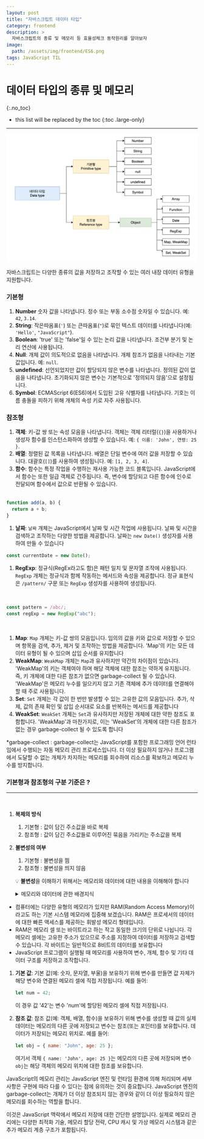 ```yaml
---
layout: post
title: "자바스크립트 데이터 타입"
category: frontend
description: >
  자바스크립트의 종류 및 메모리 등 효율성체크 동작원리를 알아보자
image:
  path: /assets/img/frontend/ES6.png
tags: JavaScript TIL
---
```



<!--more-->

# 데이터 타입의 종류 및 메모리
{:.no_toc}

* this list will be replaced by the toc
{:toc .large-only}


---


![JsDataType.png](/assets/img/frontend/JsDataType.png)

자바스크립트는 다양한 종류의 값을 저장하고 조작할 수 있는 여러 내장 데이터 유형을 지원합니다.
<br>

### 기본형

1. **Number** 숫자 값을 나타냅니다. 정수 또는 부동 소수점 숫자일 수 있습니다. 예: `42`, `3.14`.
2. **String**: 작은따옴표(`'`) 또는 큰따옴표(`"`)로 묶인 텍스트 데이터를 나타냅니다(예: `'Hello'`, `"JavaScript"`).
3. **Boolean**: 'true' 또는 'false'일 수 있는 논리 값을 나타냅니다. 조건부 분기 및 논리 연산에 사용됩니다.
4. **Null**: 개체 값이 의도적으로 없음을 나타냅니다. 개체 참조가 없음을 나타내는 기본 값입니다. 예: `null`.
5. **undefined**: 선언되었지만 값이 할당되지 않은 변수를 나타냅니다. 정의된 값이 없음을 나타냅니다. 초기화되지 않은 변수는 기본적으로 '정의되지 않음'으로 설정됩니다.
6. **Symbol**: ECMAScript 6(ES6)에서 도입된 고유 식별자를 나타냅니다. 기호는 이름 충돌을 피하기 위해 개체의 속성 키로 자주 사용됩니다.
   <br>

### **참조형**

1. **객체**: 키-값 쌍 또는 속성 모음을 나타냅니다. 객체는 객체 리터럴(`{}`)을 사용하거나 생성자 함수를 인스턴스화하여 생성할 수 있습니다. 예: `{ 이름: 'John', 연령: 25 }`.
2. **배열**: 정렬된 값 목록을 나타냅니다. 배열은 단일 변수에 여러 값을 저장할 수 있습니다. 대괄호(`[]`)를 사용하여 생성됩니다. 예: `[1, 2, 3, 4]`.
3. **함수**: 함수는 특정 작업을 수행하는 재사용 가능한 코드 블록입니다. JavaScript에서 함수는 또한 일급 객체로 간주됩니다. 즉, 변수에 할당되고 다른 함수에 인수로 전달되며 함수에서 값으로 반환될 수 있습니다.
   <br>
   <br>

```jsx
function add(a, b) {
  return a + b;
}
```

1. **날짜**: `날짜` 개체는 JavaScript에서 날짜 및 시간 작업에 사용됩니다. 날짜 및 시간을 검색하고 조작하는 다양한 방법을 제공합니다. 날짜는 `new Date()` 생성자를 사용하여 만들 수 있습니다

```jsx
const currentDate = new Date();
```

1. **RegExp**: 정규식(RegEx라고도 함)은 패턴 일치 및 문자열 조작에 사용됩니다. `RegExp` 개체는 정규식과 함께 작동하는 메서드와 속성을 제공합니다. 정규 표현식은 `/pattern/` 구문 또는 `RegExp` 생성자를 사용하여 생성됩니다.

<br>

```jsx
const pattern = /abc/;
const regExp = new RegExp("abc");
```

<br>

1. **Map**: `Map` 개체는 키-값 쌍의 모음입니다. 임의의 값을 키와 값으로 저장할 수 있으며 항목을 검색, 추가, 제거 및 조작하는 방법을 제공합니다. 'Map'의 키는 모든 데이터 유형이 될 수 있으며 삽입 순서를 유지합니다
2. **WeakMap**: `WeakMap` 개체는 `Map`과 유사하지만 약간의 차이점이 있습니다. 'WeakMap'의 키는 객체여야 하며 해당 객체에 대한 참조는 약하게 유지됩니다. 즉, 키 개체에 대한 다른 참조가 없으면 garbage-collect 될 수 있습니다. 'WeakMap'은 메모리 누수를 일으키지 않고 기존 객체에 추가 데이터를 연결해야 할 때 주로 사용됩니다.
3. **Set**: `Set` 개체는 각 값이 한 번만 발생할 수 있는 고유한 값의 모음입니다. 추가, 삭제, 값의 존재 확인 및 삽입 순서대로 요소를 반복하는 메서드를 제공합니다
4. **WeakSet**: `WeakSet` 개체는 `Set`과 유사하지만 저장된 개체에 대한 약한 참조도 포함합니다. 'WeakMap'과 마찬가지로, 이는 'WeakSet'의 개체에 대한 다른 참조가 없는 경우 garbage-collect 될 수 있도록 합니다

\*garbage-collect : garbage-collect는 JavaScript를 포함한 프로그래밍 언어 런타임에서 수행되는 자동 메모리 관리 프로세스입니다. 더 이상 필요하지 않거나 프로그램에서 도달할 수 없는 개체가 차지하는 메모리를 회수하여 리소스를 확보하고 메모리 누수를 방지합니다.

### 기본형과 참조형의 구분 기준은 ?

---

<br>

1. **복제의 방식**
   1. 기본형 : 값이 담긴 주소값을 바로 복제
   2. 참조형 : 값이 담긴 주소값들로 이루어진 묶음을 가리키는 주소값을 복제
2. **불변성의 여부**

   1. 기본형 : 불변성을 띔
   2. 참조형 : 불변성을 띄지 않음

   💡 **불변성**을 이해하기 위해서는 메모리와 데이터에 대한 내용을 이해해야 합니다
   <br>

      <details>
      <summary>메모리와 데이터에 관한 배경지식</summary>
      <div markdown="1">
     
    3. 비트
        1. 컴퓨터가 이해할 수 있는 가장 작은 단위죠
        2. 0과 1을 가지고 있는 **메모리를 구성하기 위한 작은 조각**을 의미한다고 보면 될 것 같아요!
        3. 이 작은 조각들이 모여서 여러분들이 흔히 들으시는 **‘메모리’**가 만들어지는 것이죠.
    4. 바이트
        1. 0과 1만 표현하는 비트를 모두 찾기는 부담
        2. 1개 → 2개 → … → 8개(새로운 단위 : byte)
            
    5. 메모리(memo + ry) : byte 단위로 구성
        1. 모든 데이터는 byte 단위의 식별자인 메모리 주소값을 통해서 서로 구분이 됩니다.
        
        <aside>
        💡 **만일, 64비트(8바이트) 정수는 메모리에 어떻게 저장할 수 있을까요?**
        ⇒ 64비트를 8개의 바이트로 분할하고, 각 바이트를 메모리에 저장해야 해요. 각 바이트는 8개의 비트를 가므로 64비트 정수는 메모리에서 **8개의 연속된 바이트**에 저장된답니다.
        
        </aside>
        
    6. java, c와 다른 javascript의 메모리 관리 방식(feat. 정수형)
        1. 8을 저장하는 방법
            1. JS : let a = 8(8byte)
            2. JAVA
                1. byte a = 8(1byte)
                2. short a = 8(2byte)
                3. int a = 8(4byte)
                4. long a = 8(16byte)
        2. java 또는 c언어가 초기에 등장했을 때 숫자 데이터 타입은 크기에 따라 다양하게 지정해줘야 할 만큼 개발자가 **handling 할 요소**들이 많았어요. 하지만 javascript는 이런 부분에서는 상당히 편리하죠. 메모리 이슈까지는 고민하지 않아도 되니까요 😎
       </div>
       </details>

- 컴퓨터에는 다양한 유형의 메모리가 있지만 RAM(Random Access Memory)이라고도 하는 기본 시스템 메모리에 집중해 보겠습니다. RAM은 프로세서의 데이터에 대한 빠른 액세스를 제공하는 휘발성 메모리 형태입니다.
- RAM은 메모리 셀 또는 바이트라고 하는 작고 동일한 크기의 단위로 나뉩니다. 각 메모리 셀에는 고유한 주소가 있으므로 주소를 지정하여 데이터를 저장하고 검색할 수 있습니다. 각 바이트는 일반적으로 8비트의 데이터를 보유합니다
- JavaScript 프로그램이 실행될 때 메모리를 사용하여 변수, 개체, 함수 및 기타 데이터 구조를 저장하고 조작합니다.

1. **기본 값**: 기본 값(예: 숫자, 문자열, 부울)을 보유하기 위해 변수를 만들면 값 자체가 해당 변수와 연결된 메모리 셀에 직접 저장됩니다. 예를 들어:

   ```jsx
   let num = 42;
   ```

   이 경우 값 '42'는 변수 'num'에 할당된 메모리 셀에 직접 저장됩니다.

2. **참조 값**: 참조 값(예: 객체, 배열, 함수)을 보유하기 위해 변수를 생성할 때 값의 실제 데이터는 메모리의 다른 곳에 저장되고 변수는 참조(또는 포인터)를 보유합니다. 데이터가 저장되는 메모리 위치로. 예를 들어:

   ```jsx
   let obj = { name: "John", age: 25 };
   ```

   여기서 객체 `{ name: 'John', age: 25 }`는 메모리의 다른 곳에 저장되며 변수 `obj`는 해당 객체의 메모리 위치에 대한 참조를 보유합니다.

JavaScript의 메모리 관리는 JavaScript 엔진 및 런타임 환경에 의해 처리되며 세부 사항은 구현에 따라 다를 수 있다는 점에 유의하는 것이 중요합니다. JavaScript 엔진의 garbage-collect는 개체가 더 이상 참조되지 않는 경우와 같이 더 이상 필요하지 않은 메모리를 회수하는 역할을 합니다.

이것은 JavaScript 맥락에서 메모리 저장에 대한 간단한 설명입니다. 실제로 메모리 관리에는 다양한 최적화 기술, 메모리 할당 전략, CPU 캐시 및 가상 메모리 시스템과 같은 추가 메모리 계층 구조가 포함됩니다.
